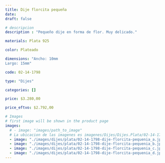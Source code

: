 ```yaml
---
title: Dije florcita pequeña
date: 
draft: false

# descripcion
description : "Pequeño dije en forma de flor. Muy delicado."

materials: Plata 925

color: Plateado

dimensions: "Ancho: 10mm 
Largo: 15mm"

code: 02-14-1798

type: "Dijes"

categories: []

price: $3.280,00

price_eftvo: $2.792,00

# Images
# first image will be shown in the product page
images:
  # - image: "images/path_to_image"
  # La ubicacion de las imagenes es imagenes/Dijes/Dijes.Plata/02-14-1798-dije-florcita-pequenia
  - image: "./images/dijes/plata/02-14-1798-dije-florcita-pequenia_a.jpg"
  - image: "./images/dijes/plata/02-14-1798-dije-florcita-pequenia_b.jpg"
  - image: "./images/dijes/plata/02-14-1798-dije-florcita-pequenia_c.jpg"
  - image: "./images/dijes/plata/02-14-1798-dije-florcita-pequenia_d.jpg"
---
```

